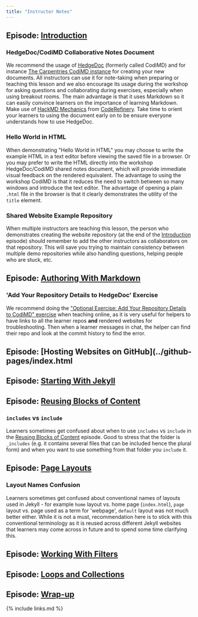 ```yaml
---
title: "Instructor Notes"
---
```


## Episode: [Introduction](../introduction/index.html)

### HedgeDoc/CodiMD Collaborative Notes Document
We recommend the usage of [HedgeDoc](https://hedgedoc.org) (formerly called CodiMD) and for instance 
[The Carpentries CodiMD instance](https://codimd.carpentries.org) for creating your new documents. 
All instructors can use it for note-taking when preparing or teaching this lesson and we also encourage 
its usage during the workshop for asking questions and collaborating during exercises, especially when using breakout rooms. 
The main advantage is that it uses Markdown so it can easily convince learners on the importance of learning Markdown. 
Make use of [HackMD Mechanics](https://coderefinery.github.io/manuals/hackmd-mechanics/#basic-controls) 
from [CodeRefinery](https://coderefinery.org/). Take time to orient your learners to using the document early on 
to be ensure everyone understands how to use HedgeDoc.

### Hello World in HTML 
When demonstrating "Hello World in HTML" you may choose to write the example HTML in a text editor 
before viewing the saved file in a browser. Or you may prefer to write the HTML directly into the workshop 
HedgeDoc/CodiMD shared notes document, which will provide immediate visual feedback on the rendered equivalent. 
The advantage to using the workshop CodiMD is that it reduces the need to switch between so many windows and introduce 
the text editor. The advantage of opening a plain `.html` file in the browser is that it 
clearly demonstrates the utility of the `title` element.

### Shared Website Example Repository 
When multiple instructors are teaching this lesson, the person who demonstrates creating the website repository 
(at the end of the [Introduction](../introduction/index.html) episode) should remember to add the 
other instructors as collaborators on that repository. 
This will save you trying to maintain consistency between multiple demo repositories while also handling questions, 
helping people who are stuck, etc.

## Episode: [Authoring With Markdown](../markdown/index.html)

### 'Add Your Repository Details to HedgeDoc' Exercise
We recommend doing the ["Optional Exercise: Add Your Repository Details to CodiMD" exercise](../markdown/index.html#optional-exercise-add-your-repository-details-to-codimd) when teaching online, as it is 
very useful for helpers to have links to all the learner repos **and** rendered websites for troubleshooting. 
Then when a learner messages in chat, the helper can find their repo and look at the commit history to find the error.

## Episode: [Hosting Websites on GitHub](../github-pages/index.html

## Episode: [Starting With Jekyll](../starting-jekyll/index.html)

## Episode: [Reusing Blocks of Content](../includes/index.html)

### `includes` vs `include`
Learners sometimes get confused about when to use `includes` vs `include` in the 
[Reusing Blocks of Content](../includes/index.html) episode. Good to stress that the folder is `_includes` 
(e.g. it contains several files that can be included hence the plural form) and when you want to use something from that folder you `include` it.

## Episode: [Page Layouts](../layouts/index.html)

### Layout Names Confusion
Learners sometimes get confused about conventional names of layouts used in Jekyll - for example `home` 
layout vs. home page (`index.html`), `page` layout vs. page used as a term for 'webpage', `default` layout was not much better 
either. While it is not a must, recommendation here is to stick with this conventional terminology as it is 
reused across different Jekyll websites that learners may come across in future and to spend some time clarifying this. 

## Episode: [Working With Filters](../filters/index.html)

## Episode: [Loops and Collections](../arrays/index.html)

## Episode: [Wrap-up](../wrap-up/index.html)

{% include links.md %}

